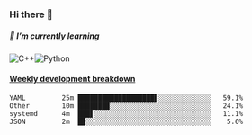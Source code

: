 ### Hi there 👋

##### 🌱 I’m currently learning

![C++](https://img.shields.io/badge/-C++-00599C?style=flat-square&logo=c)![Python](https://img.shields.io/badge/-Python-black?style=flat-square&logo=Python)


<!-- waka-box start -->
#### <a href="https://gist.github.com/bf274261b4c8553e17fc709dfc3cfa97" target="_blank">Weekly development breakdown</a>
```text
YAML     	 25m ███████████████████▌░░░░░░░░░░░░░   59.1% 
Other    	 10m ███████▉░░░░░░░░░░░░░░░░░░░░░░░░░   24.1% 
systemd  	 4m  ███▋░░░░░░░░░░░░░░░░░░░░░░░░░░░░░   11.1% 
JSON     	 2m  █▊░░░░░░░░░░░░░░░░░░░░░░░░░░░░░░░    5.6% 
```
<!-- Powered by https://github.com/YouEclipse/waka-box-go . -->
<!-- waka-box end -->



<!--
**KomoreKalu/KomoreKalu** is a ✨ _special_ ✨ repository because its `README.md` (this file) appears on your GitHub profile.

Here are some ideas to get you started:

- 🔭 I’m currently working on ...
- 🌱 I’m currently learning ...
- 👯 I’m looking to collaborate on ...
- 🤔 I’m looking for help with ...
- 💬 Ask me about ...
- 📫 How to reach me: ...
- 😄 Pronouns: ...
- ⚡ Fun fact: ...
-->
